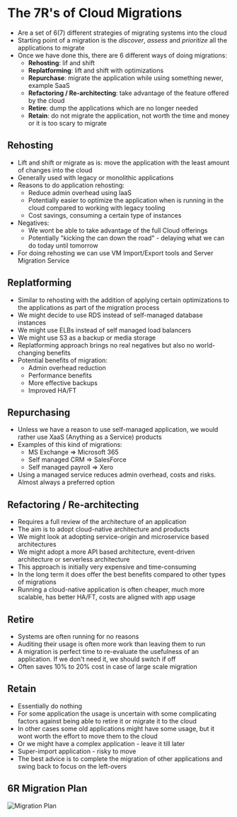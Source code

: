 # The 7R's of Cloud Migrations

- Are a set of 6(7) different strategies of migrating systems into the cloud
- Starting point of a migration is the *discover*, *assess* and *prioritize* all the applications to migrate
- Once we have done this, there are 6 different ways of doing migrations:
    - **Rehosting**: lif and shift
    - **Replatforming**: lift and shift with optimizations
    - **Repurchase**: migrate the application while using something newer, example SaaS
    - **Refactoring / Re-architecting**: take advantage of the feature offered by the cloud
    - **Retire**: dump the applications which are no longer needed
    - **Retain**: do not migrate the application, not worth the time and money or it is too scary to migrate

## Rehosting

- Lift and shift or migrate as is: move the application with the least amount of changes into the cloud
- Generally used with legacy or monolithic applications
- Reasons to do application rehosting:
    - Reduce admin overhead using IaaS
    - Potentially easier to optimize the application when is running in the cloud compared to working with legacy tooling
    - Cost savings, consuming a certain type of instances
- Negatives:
    - We wont be able to take advantage of the full Cloud offerings
    - Potentially "kicking the can down the road" - delaying what we can do today until tomorrow
- For doing rehosting we can use VM Import/Export tools and Server Migration Service

## Replatforming

- Similar to rehosting with the addition of applying certain optimizations to the applications as part of the migration process
- We might decide to use RDS instead of self-managed database instances
- We might use ELBs instead of self managed load balancers
- We might use S3 as a backup or media storage
- Replatforming approach brings no real negatives but also no world-changing benefits
- Potential benefits of migration:
    - Admin overhead reduction
    - Performance benefits
    - More effective backups
    - Improved HA/FT

## Repurchasing

- Unless we have a reason to use self-managed application, we would rather use XaaS (Anything as a Service) products
- Examples of this kind of migrations:
    - MS Exchange => Microsoft 365
    - Self managed CRM => SalesForce
    - Self managed payroll => Xero
- Using a managed service reduces admin overhead, costs and risks. Almost always a preferred option

## Refactoring / Re-architecting

- Requires a full review of the architecture of an application
- The aim is to adopt cloud-native architecture and products
- We might look at adopting service-origin and microservice based architectures
- We might adopt a more API based architecture, event-driven architecture or serverless architecture
- This approach is initially very expensive and time-consuming
- In the long term it does offer the best benefits compared to other types of migrations
- Running a cloud-native application is often cheaper, much more scalable, has better HA/FT, costs are aligned with app usage

## Retire

- Systems are often running for no reasons
- Auditing their usage is often more work than leaving them to run
- A migration is perfect time to re-evaluate the usefulness of an application. If we don't need it, we should switch if off
- Often saves 10% to 20% cost in case of large scale migration

## Retain

- Essentially do nothing
- For some application the usage is uncertain with some complicating factors against being able to retire it or migrate it to the cloud
- In other cases some old applications might have some usage, but it wont worth the effort to move them to the cloud
- Or we might have a complex application - leave it till later
- Super-import application - risky to move
- The best advice is to complete the migration of other applications and swing back to focus on the left-overs

## 6R Migration Plan

![Migration Plan](images/6RsOfMigration.png)

